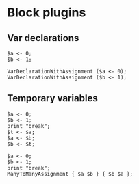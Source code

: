 # Block plugins

## Var declarations

```polygolf
$a <- 0;
$b <- 1;
```

```polygolf block.addVarDeclarations
VarDeclarationWithAssignment ($a <- 0);
VarDeclarationWithAssignment ($b <- 1);
```

## Temporary variables

```polygolf
$a <- 0;
$b <- 1;
print "break";
$t <- $a;
$a <- $b;
$b <- $t;
```

```polygolf block.tempVarToMultipleAssignment
$a <- 0;
$b <- 1;
print "break";
ManyToManyAssignment { $a $b } { $b $a };
```
